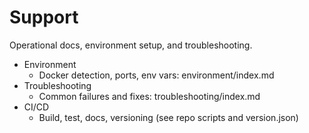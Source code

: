 # Support

Operational docs, environment setup, and troubleshooting.

- Environment
  - Docker detection, ports, env vars: environment/index.md
- Troubleshooting
  - Common failures and fixes: troubleshooting/index.md
- CI/CD
  - Build, test, docs, versioning (see repo scripts and version.json)
